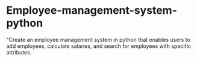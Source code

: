 # Employee-management-system-python
"Create an employee management system in python that enables users to add employees, calculate salaries, and search for employees with specific attributes.
